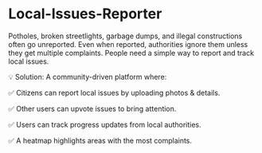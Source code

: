 # Local-Issues-Reporter
Potholes, broken streetlights, garbage dumps, and illegal constructions often go unreported.
Even when reported, authorities ignore them unless they get multiple complaints.
People need a simple way to report and track local issues.

💡 Solution: A community-driven platform where:
 
 ✅ Citizens can report local issues by uploading photos & details.
 
 ✅ Other users can upvote issues to bring attention.
 
 ✅ Users can track progress updates from local authorities.
 
 ✅ A heatmap highlights areas with the most complaints.
